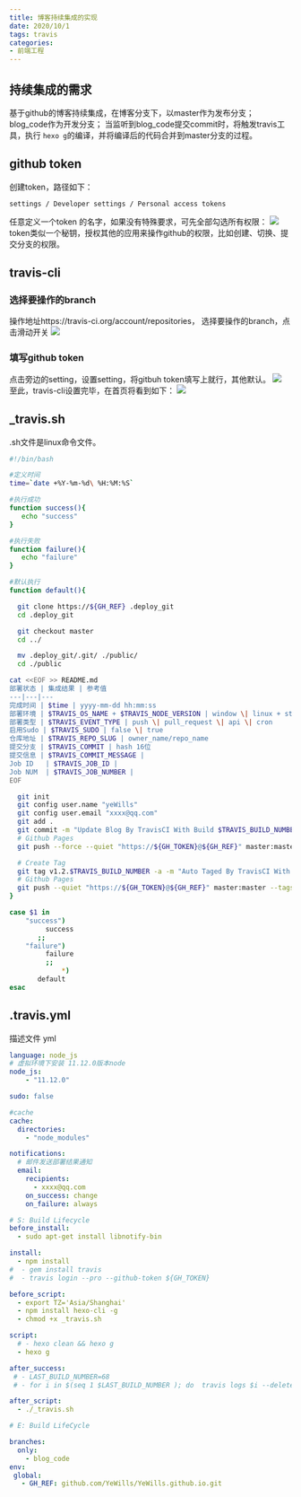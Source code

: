 ```yaml
---
title: 博客持续集成的实现
date: 2020/10/1
tags: travis
categories: 
- 前端工程
---
```


## 持续集成的需求
基于github的博客持续集成，在博客分支下，以master作为发布分支；
blog_code作为开发分支；
当监听到blog_code提交commit时，将触发travis工具，执行 `hexo g`的编译，并将编译后的代码合并到master分支的过程。

## github token
创建token，路径如下：
```
settings / Developer settings / Personal access tokens 
```
任意定义一个token 的名字，如果没有特殊要求，可先全部勾选所有权限：
![](/image/blog_flow/token.jpg)
token类似一个秘钥，授权其他的应用来操作github的权限，比如创建、切换、提交分支的权限。

## travis-cli
### 选择要操作的branch
操作地址https://travis-ci.org/account/repositories，
选择要操作的branch，点击滑动开关
![](/image/blog_flow/branch.jpg)
### 填写github token
点击旁边的setting，设置setting，将gitbuh token填写上就行，其他默认。
![](/image/blog_flow/setting.jpg)
至此，travis-cli设置完毕，在首页将看到如下：
![](/image/blog_flow/view.jpg)

## _travis.sh
.sh文件是linux命令文件。
```sh
#!/bin/bash

#定义时间
time=`date +%Y-%m-%d\ %H:%M:%S`

#执行成功
function success(){
   echo "success"
}

#执行失败
function failure(){
   echo "failure"
}

#默认执行
function default(){

  git clone https://${GH_REF} .deploy_git
  cd .deploy_git

  git checkout master
  cd ../

  mv .deploy_git/.git/ ./public/
  cd ./public

cat <<EOF >> README.md
部署状态 | 集成结果 | 参考值
---|---|---
完成时间 | $time | yyyy-mm-dd hh:mm:ss
部署环境 | $TRAVIS_OS_NAME + $TRAVIS_NODE_VERSION | window \| linux + stable
部署类型 | $TRAVIS_EVENT_TYPE | push \| pull_request \| api \| cron
启用Sudo | $TRAVIS_SUDO | false \| true
仓库地址 | $TRAVIS_REPO_SLUG | owner_name/repo_name
提交分支 | $TRAVIS_COMMIT | hash 16位
提交信息 | $TRAVIS_COMMIT_MESSAGE |
Job ID   | $TRAVIS_JOB_ID |
Job NUM  | $TRAVIS_JOB_NUMBER |
EOF

  git init
  git config user.name "yeWills"
  git config user.email "xxxx@qq.com"
  git add .
  git commit -m "Update Blog By TravisCI With Build $TRAVIS_BUILD_NUMBER"
  # Github Pages
  git push --force --quiet "https://${GH_TOKEN}@${GH_REF}" master:master

  # Create Tag
  git tag v1.2.$TRAVIS_BUILD_NUMBER -a -m "Auto Taged By TravisCI With Build $TRAVIS_BUILD_NUMBER"
  # Github Pages
  git push --quiet "https://${GH_TOKEN}@${GH_REF}" master:master --tags
}

case $1 in
    "success")
	     success
       ;;
    "failure")
	     failure
	     ;;
	         *)
       default
esac
```

## .travis.yml
描述文件 yml
```yml
language: node_js
# 虚拟环境下安装 11.12.0版本node
node_js:
    - "11.12.0"

sudo: false

#cache
cache:
  directories:
    - "node_modules"

notifications:
  # 邮件发送部署结果通知
  email:
    recipients:
      - xxxx@qq.com
    on_success: change
    on_failure: always

# S: Build Lifecycle
before_install:
  - sudo apt-get install libnotify-bin

install:
  - npm install
#  - gem install travis
#  - travis login --pro --github-token ${GH_TOKEN}

before_script:
  - export TZ='Asia/Shanghai'
  - npm install hexo-cli -g
  - chmod +x _travis.sh

script:
  # - hexo clean && hexo g
  - hexo g

after_success:
 # - LAST_BUILD_NUMBER=68
 # - for i in $(seq 1 $LAST_BUILD_NUMBER ); do  travis logs $i --delete --force ; done

after_script:
  - ./_travis.sh

# E: Build LifeCycle

branches:
  only:
    - blog_code
env:
 global:
   - GH_REF: github.com/YeWills/YeWills.github.io.git
```
